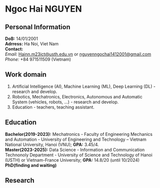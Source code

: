# Ngoc Hai NGUYEN 
## Personal Information
**DoB:** 14/01/2001 <br>
**Adrress:** Ha Noi, Viet Nam <br>
**Contact:** <br>
*Email:* Hainn.m23ict@usth.edu.vn or nguyenngochai1412001@gmail.com <br>
*Phone:* +84 971511509 (Vietnam)
## Work domain
1. Artificial Intelligence (AI), Machine Learning (ML), Deep Learning (DL) - research and develop.
2. Robotics, Mechatronics, Electronics, Autonomous and Automatic System (vehicles, robots, ...) - research and develop.
3. Education - teachers, teaching assistant.
## Education
**Bachelor(2019-2023):** Mechatronics - Faculty of Engineering Mechanics and Automation - University of Engineering and Technology – Vietnam National University, Hanoi (VNU); **GPA:** 3.45/4. <br>
**Master(2023-2025):** Data Science - Information and Communication Technonoly Department - University of Science and Technology of Hanoi (USTH) or Vietnam-France University; **GPA:** 14.8/20 (until 10/2024) <br>
**PhD(finding and waiting)**
## Research

